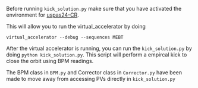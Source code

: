 Before running `kick_solution.py` make sure that you have activated the environment for [uspas24-CR](https://github.com/azukov/uspas24-CR.git).

This will allow you to run the virtual_accelerator by doing
```
virtual_accelerator --debug --sequences MEBT
```

After the virtual accelerator is running, you can run the `kick_solution.py` by doing `python kick_solution.py`. This script will perform a empircal kick to close the orbit using BPM readings.

The BPM class in `BPM.py` and Corrector class in `Corrector.py` have been made to move away from accessing PVs directly in `kick_solution.py`